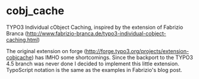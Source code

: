 cobj_cache
==========

TYPO3 Individual cObject Caching, inspired by the extension of Fabrizio Branca (http://www.fabrizio-branca.de/typo3-individual-cobject-caching.html)

The original extension on forge (http://forge.typo3.org/projects/extension-cobjcache) has IMHO some shortcomings. Since the backport to the TYPO3 4.5 branch was never done I decided to implement this little extension. TypoScript notation is the same as the examples in Fabrizio's blog post.

